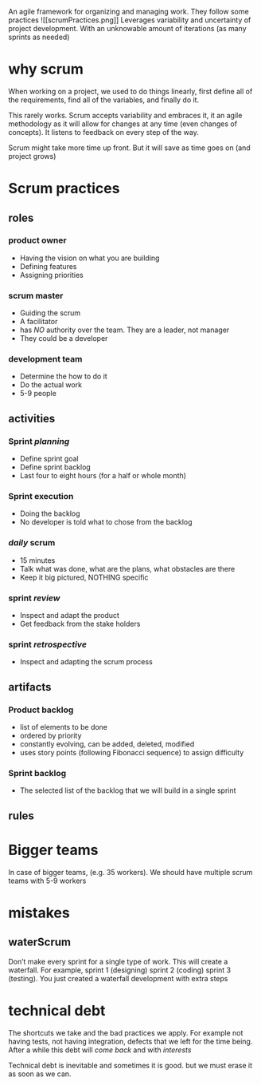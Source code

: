 An agile framework for organizing and managing work. They follow some practices
![[scrumPractices.png]]
Leverages variability and uncertainty of project development. With an unknowable amount of iterations (as many sprints as needed)

# why scrum

When working on a project, we used to do things linearly, first define all of the requirements, find all of the variables, and finally do it.

This rarely works. Scrum accepts variability and embraces it, it an agile methodology as it will allow for changes at any time (even changes of concepts). It listens to feedback on every step of the way.

Scrum might take more time up front. But it will save as time goes on (and project grows)
# Scrum practices
## roles
### product owner
- Having the vision on what you are building 
- Defining features
- Assigning priorities 
### scrum master
- Guiding the scrum
- A facilitator  
- has *NO* authority over the team. They are a leader, not manager
- They could be a developer
### development team
- Determine the how to do it
- Do the actual work
- 5-9 people
## activities
### Sprint *planning*
- Define sprint goal
- Define sprint backlog
- Last four to eight hours (for a half or whole month)
### Sprint execution
- Doing the backlog
- No developer is told what to chose from the backlog

### *daily* scrum
- 15 minutes
- Talk what was done, what are the plans, what obstacles are there
- Keep it big pictured, NOTHING specific
### sprint *review*
- Inspect and adapt the product
- Get feedback from the stake holders

### sprint *retrospective*
- Inspect and adapting the scrum process
## artifacts
### Product backlog
- list of elements to be done
- ordered by priority
- constantly evolving, can be added, deleted, modified
- uses story points (following Fibonacci sequence) to assign difficulty
### Sprint backlog
- The selected list of the backlog that we will build in a single sprint
## rules


# Bigger teams

In case of bigger teams, (e.g. 35 workers). We should have multiple scrum teams with 5-9 workers

# mistakes

## waterScrum

Don’t make every sprint for a single type of work. This will create a waterfall. For example, sprint 1 (designing) sprint 2 (coding) sprint 3 (testing). You just created a waterfall development with extra steps

# technical debt

The shortcuts we take and the bad practices we apply. For example not having tests, not having integration, defects that we left for the time being. After a while this debt will *come back* and with *interests*

Technical debt is inevitable and sometimes it is good. but we must erase it as soon as we can.